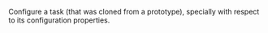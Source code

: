 Configure a task (that was cloned from a prototype), specially with respect to its configuration properties.